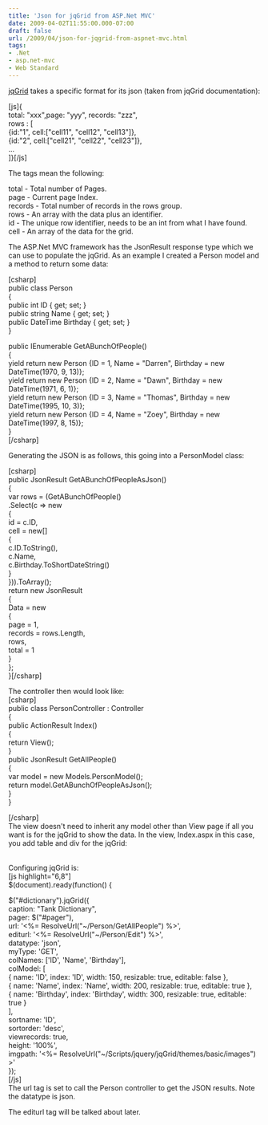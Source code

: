 ```yaml
---
title: 'Json for jqGrid from ASP.Net MVC'
date: 2009-04-02T11:55:00.000-07:00
draft: false
url: /2009/04/json-for-jqgrid-from-aspnet-mvc.html
tags: 
- .Net
- asp.net-mvc
- Web Standard
---
```


[jqGrid](http://www.trirand.com/blog/ "jqGrid") takes a specific format for its json (taken from jqGrid documentation):  
  
\[js\]{  
total: "xxx",page: "yyy", records: "zzz",  
rows : \[  
{id:"1", cell:\["cell11", "cell12", "cell13"\]},  
{id:"2", cell:\["cell21", "cell22", "cell23"\]},  
...  
\]}\[/js\]  
  
The tags mean the following:  
  
total \- Total number of Pages.  
page \- Current page Index.  
records \- Total number of records in the rows group.  
rows \- An array with the data plus an identifier.  
id \- The unique row identifier, needs to be an int from what I have found.  
cell \- An array of the data for the grid.  
  
The ASP.Net MVC framework has the JsonResult response type which we can use to populate the jqGrid. As an example I created a Person model and a method to return some data:  
  
\[csharp\]  
public class Person  
{  
public int ID { get; set; }  
public string Name { get; set; }  
public DateTime Birthday { get; set; }  
}  
  
public IEnumerable<Person> GetABunchOfPeople()  
{  
yield return new Person {ID = 1, Name = "Darren", Birthday = new DateTime(1970, 9, 13)};  
yield return new Person {ID = 2, Name = "Dawn", Birthday = new DateTime(1971, 6, 1)};  
yield return new Person {ID = 3, Name = "Thomas", Birthday = new DateTime(1995, 10, 3)};  
yield return new Person {ID = 4, Name = "Zoey", Birthday = new DateTime(1997, 8, 15)};  
}  
\[/csharp\]  
  
Generating the JSON is as follows, this going into a PersonModel class:  
  
\[csharp\]  
public JsonResult GetABunchOfPeopleAsJson()  
{  
var rows = (GetABunchOfPeople()  
.Select(c => new  
{  
id = c.ID,  
cell = new\[\]  
{  
c.ID.ToString(),  
c.Name,  
c.Birthday.ToShortDateString()  
}  
})).ToArray();  
return new JsonResult  
{  
Data = new  
{  
page = 1,  
records = rows.Length,  
rows,  
total = 1  
}  
};  
}\[/csharp\]  
  
  
The controller then would look like:  
\[csharp\]  
public class PersonController : Controller  
{  
public ActionResult Index()  
{  
return View();  
}  
public JsonResult GetAllPeople()  
{  
var model = new Models.PersonModel();  
return model.GetABunchOfPeopleAsJson();  
}  
}  
  
\[/csharp\]  
The view doesn't need to inherit any model other than View page if all you want is for the jqGrid to show the data. In the view, Index.aspx in this case, you add table and div for the jqGrid:  
  
<table id="dictionary" class="scroll" cellpadding="0" cellspacing="0"></table>  
<div id="pager" class="scroll" style="text-align: center;"></div>  
  
Configuring jqGrid is:  
\[js highlight="6,8"\]  
$(document).ready(function() {  
  
$("#dictionary").jqGrid({  
caption: "Tank Dictionary",  
pager: $("#pager"),  
url: '<%= ResolveUrl("~/Person/GetAllPeople") %>',  
editurl: '&lt;%= ResolveUrl("~/Person/Edit") %&gt;',  
datatype: 'json',  
myType: 'GET',  
colNames: \['ID', 'Name', 'Birthday'\],  
colModel: \[  
{ name: 'ID', index: 'ID', width: 150, resizable: true, editable: false },  
{ name: 'Name', index: 'Name', width: 200, resizable: true, editable: true },  
{ name: 'Birthday', index: 'Birthday', width: 300, resizable: true, editable: true }  
\],  
sortname: 'ID',  
sortorder: 'desc',  
viewrecords: true,  
height: '100%',  
imgpath: '<%= ResolveUrl("~/Scripts/jquery/jqGrid/themes/basic/images") >'  
});  
\[/js\]  
The url tag is set to call the Person controller to get the JSON results. Note the datatype is json.  
  
The editurl tag will be talked about later.